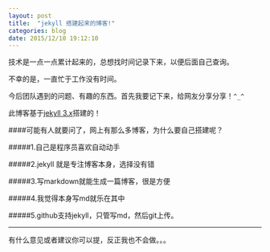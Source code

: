 ```yaml
---
layout: post
title:  "jekyll 搭建起来的博客!"
categories: blog
date: 2015/12/10 19:12:10
---
```

技术是一点一点累计起来的，总想找时间记录下来，以便后面自己查询。

不幸的是，一直忙于工作没有时间。

今后团队遇到的问题、有趣的东西。首先我要记下来，给网友分享分享！`^_^`

此博客基于[jekyll 3.x][jekyll-3.x]搭建的！

####可能有人就要问了，网上有那么多博客，为什么要自己搭建呢？

#####1.自己是程序员喜欢自动动手

#####2.jekyll 就是专注博客本身，选择没有错

#####3.写markdown就能生成一篇博客，很是方便

#####4.我觉得本身写md就乐在其中

#####5.github支持jekyll，只管写md，然后git上传。

______
有什么意见或者建议你可以提，反正我也不会做。。。

[jekyll-3.x]: http://jekyllcn.com/